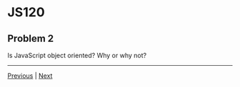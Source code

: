 # JS120
## Problem 2

Is JavaScript object oriented? Why or why not?

---

[Previous](01.md) | [Next](03.md)
